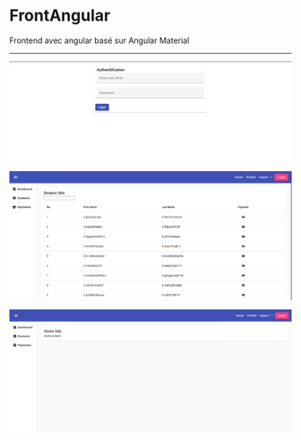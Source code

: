 # FrontAngular

Frontend avec angular basé sur Angular Material

----------------------------------------------------

![sans_secu](captures/1.PNG)

![sans_secu](captures/2.PNG)

![sans_secu](captures/3.PNG)


